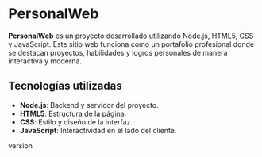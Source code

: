 # PersonalWeb

**PersonalWeb** es un proyecto desarrollado utilizando Node.js, HTML5, CSS y JavaScript. Este sitio web funciona como un portafolio profesional donde se destacan proyectos, habilidades y logros personales de manera interactiva y moderna.

## Tecnologías utilizadas

- **Node.js**: Backend y servidor del proyecto.
- **HTML5**: Estructura de la página.
- **CSS**: Estilo y diseño de la interfaz.
- **JavaScript**: Interactividad en el lado del cliente.

version
